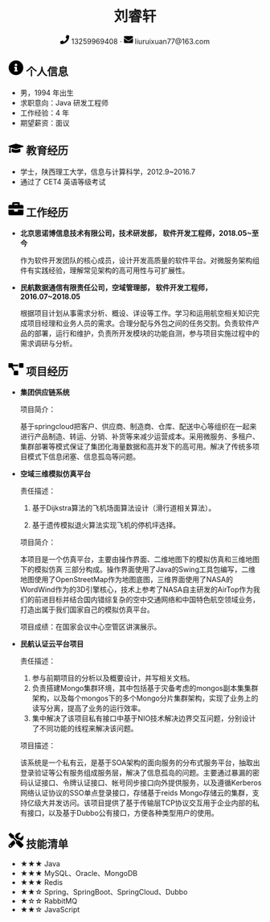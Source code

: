  <center>
     <h1>刘睿轩</h1>
     <div>
         <span>
             <img src="assets/phone-solid.svg" width="18px">
             13259969408
         </span>
         ·
         <span>
             <img src="assets/envelope-solid.svg" width="18px">
             liuruixuan77@163.com
         </span>
     </div>
 </center>


 ## <img src="assets/info-circle-solid.svg" width="30px"> 个人信息 

 - 男，1994 年出生  				 			
 - 求职意向：Java 研发工程师
 - 工作经验：4 年
 - 期望薪资：面议

## <img src="assets/graduation-cap-solid.svg" width="30px"> 教育经历

- 学士，陕西理工大学，信息与计算科学，2012.9~2016.7
- 通过了 CET4 英语等级考试

## <img src="assets/briefcase-solid.svg" width="30px"> 工作经历

- **北京思诺博信息技术有限公司，技术研发部， 软件开发工程师，2018.05~至今**

   作为软件开发团队的核心成员，设计开发高质量的软件平台。对微服务架构组件有实践经验，理解常见架构的高可用性与可扩展性。
   
- **民航数据通信有限责任公司，空域管理部， 软件开发工程师，2016.07~2018.05**

   根据项目计划从事需求分析、概设、详设等工作。学习和运用航空相关知识完成项目经理和业务人员的需求。合理分配与外包之间的任务交割。负责软件产品的部署，运行和维护，负责所开发模块的功能自测，参与项目实施过程中的需求调研与分析。
   
   

## <img src="assets/project-diagram-solid.svg" width="30px"> 项目经历

- **集团供应链系统**

  项目简介：

  ​	基于springcloud把客户、供应商、制造商、仓库、配送中心等组织在一起来进行产品制造、转运、分销、补货等来减少运营成本。采用微服务、多租户、集群部署等模式保证了集团化海量数据和高并发下的高可用。解决了传统多项目模式下信息闭塞、信息孤岛等问题。

- **空域三维模拟仿真平台**

  责任描述：

  1. 基于Dijkstra算法的飞机场面算法设计（滑行道相关算法）。

   	2. 基于遗传模拟退火算法实现飞机的停机坪选择。

  项目简介：

  ​		本项目是一个仿真平台，主要由操作界面、二维地图下的模拟仿真和三维地图下的模拟仿真 三部分构成。操作界面使用了Java的Swing工具包编写，二维地图使用了OpenStreetMap作为地图底图，三维界面使用了NASA的WordWind作为的3D引擎核心，技术上参考了NASA自主研发的AirTop作为我们的前进目标并结合国内错综复杂的空中交通网络和中国特色航空领域业务，打造出属于我们国家自己的模拟仿真平台。

  项目成绩：在国家会议中心空管区讲演展示。

- **民航认证云平台项目**

  责任描述：

  1. 参与前期项目的分析以及概要设计，并写相关文档。
  2. 负责搭建Mongo集群环境，其中包括基于灾备考虑的mongos副本集集群架构，以及每个mongos下的多个Mongo分片集群架构，实现了业务上的读写分离，提高了业务的运行效率。
  3. 集中解决了该项目私有接口中基于NIO技术解决边界交互问题，分别设计了不同功能的线程来解决该问题。

  项目描述：

  ​        该系统是一个私有云，是基于SOA架构的面向服务的分布式服务平台，抽取出登录验证等公有服务组成服务层，解决了信息孤岛的问题。主要通过暴漏的密码认证接口、令牌认证接口、帐号同步接口向外提供服务，以及遵循Kerberos网络认证协议的SSO单点登录接口，存储基于reids Mongo存储云的集群，支持亿级大并发访问。该项目提供了基于传输层TCP协议交互用于企业内部的私有接口，以及基于Dubbo公有接口，方便各种类型用户的使用。

## <img src="assets/tools-solid.svg" width="30px"> 技能清单

- ★★★ Java
- ★★★ MySQL、Oracle、MongoDB
- ★★★ Redis
- ★★☆ Spring、SpringBoot、SpringCloud、Dubbo
- ★☆☆ RabbitMQ
- ★★☆ JavaScript